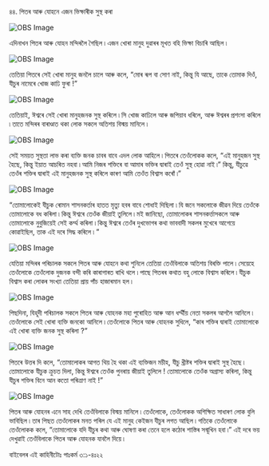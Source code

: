 ৪৪. পিতৰ আৰু যোহনে এজন ভিক্ষাৰীক সুস্থ কৰা 

![OBS Image](https://cdn.door43.org/obs/jpg/360px/obs-en-44-01.jpg)

এদিনাখন পিতৰ আৰু যোহন মন্দিৰলৈ গৈছিল ৷ এজন খোৰা মানুহ দুৱাৰৰ মূখত বহি ভিক্ষা বিচাৰি আছিল ৷

![OBS Image](https://cdn.door43.org/obs/jpg/360px/obs-en-44-02.jpg)

তেতিয়া পিতৰে সেই খোৰা মানুহ জনলৈ চালে আৰু কলে, “মোৰ ৰূপ বা সোণ নাই, কিন্তু যি আছে, তাকে তোমাক দিওঁ, যীচুৰ নামেৰে খোজ কাঢি ফুৰা !”

![OBS Image](https://cdn.door43.org/obs/jpg/360px/obs-en-44-03.jpg)

তেতিয়াই, ঈশ্বৰে সেই খোৰা মানুহজনক সুস্থ কৰিলে ৷ সি খোজ কাঢিলে আৰু জপিয়াব ধৰিলে, আৰু ঈশ্বৰৰ প্ৰশংসা কৰিলে ৷ তাতে মন্দিৰৰ বাৰাণ্ডাত থকা লোক সকলে অতিশয় বিস্ময় মানিলে ৷

![OBS Image](https://cdn.door43.org/obs/jpg/360px/obs-en-44-04.jpg)

সেই সময়ত সুস্থতা লাভ কৰা ব্যক্তি জনক চাবৰ বাবে এদল লোক আহিলে ৷ পিতৰে তেওঁলোকক কলে, “এই মানুহজন সুস্থ হৈছে, কিন্তু ইয়াত আচৰিত নহবা ৷ আমি নিজৰ শক্তিৰে বা আমাৰ ভক্তিৰ দ্বাৰাই তেওঁ সুস্থ হোৱা নাই ৷”  কিন্তু, যীচুৱে তেওঁৰ শক্তিৰ দ্বাৰাই এই মানুহজনক সুস্থ কৰিলে কাৰণ আমি তেওঁত বিশ্বাস কৰোঁ ৷” 

![OBS Image](https://cdn.door43.org/obs/jpg/360px/obs-en-44-05.jpg)

“তোমালোকেই যীচুক ৰোমান শাসনকৰ্তাৰ হাতত মৃত্যু হবৰ বাবে শোধাই দিছিলা ৷ যি জনে সকলোকে জীৱন দিয়ে তেওঁকে তোমালোকে বধ কৰিলা ৷ কিন্তু ঈশ্বৰে তেওঁক জীয়াই তুলিলে ৷ মই জানিছো, তোমালোকৰ শাসনকৰ্ত্তাসকলে আৰু তোমালোকে নুবুজিয়েই সেই কৰ্ম্ম কৰিলা ৷ কিন্তু ঈশ্বৰে তেওঁৰ দুখভোগৰ কথা ভাববাদী সকলৰ মুখেৰে আগেয়ে কোৱাইছিল, তাক এই দৰে সিদ্ধ কৰিলে ৷ ”

![OBS Image](https://cdn.door43.org/obs/jpg/360px/obs-en-44-06.jpg)

যেতিয়া মন্দিৰৰ পৰিচালক সকলে পিতৰ আৰু যোহনে কথা শুনিলে তেতিয়া তেওঁবিলাকে অতিশয় বিৰক্তি পালে ৷ সেয়েহে তেওঁলোকে তেওঁলোক দুজনক বন্দী কৰি কাৰাগাৰত ৰাখি থলে ৷ পাছে পিতৰৰ কথাত বহু লোকে বিশ্বাস কৰিলে ৷ যীচুক বিশ্বাস কৰা লোকৰ সংখ্যা তেতিয়া প্ৰায় পাঁচ হাজাৰমান হল ৷

![OBS Image](https://cdn.door43.org/obs/jpg/360px/obs-en-44-07.jpg)

পিছদিনা, যিহূদী পৰিচালক সকলে পিতৰ আৰু যোহনক মহা পুৰোহিত আৰু আন ধৰ্ম্মীয় নেতা সকলৰ আগলৈ আনিলে ৷ তেওঁলোকে সেই খোৰা ব্যক্তি জনকো আনিলে ৷ তেওঁলোকে পিতৰ আৰু যোহনক সুধিলে, “কাৰ শক্তিৰ দ্বাৰাই তোমালোকে এই খোৰা ব্যক্তি জনক সুস্থ কৰিলা ?”

![OBS Image](https://cdn.door43.org/obs/jpg/360px/obs-en-44-08.jpg)

পিতৰে উত্তৰ দি কলে, “তোমালোকৰ আগত থিয় হৈ থকা এই ব্যক্তিজন মচীহ, যীচু খ্ৰীষ্টৰ  শক্তিৰ দ্বাৰাই সুস্থ হৈছে ৷ তোমালোকে যীচুক ক্ৰুচত দিলা, কিন্তু ঈশ্বৰে তেওঁক পুনৰায় জীয়াই তুলিলে ! তোমালোকে তেওঁক অগ্ৰাস্য কৰিলা, কিন্তু যীচুৰ শক্তিৰ বিনে আন কতো পৰিত্ৰাণ নাই !”

![OBS Image](https://cdn.door43.org/obs/jpg/360px/obs-en-44-09.jpg)

পিতৰ আৰু যোহনৰ এনে সাহ দেখি তেওঁবিলাকে বিস্ময় মানিলে ৷ তেওঁলোকে, তেওঁলোকক অশিক্ষিত সাধাৰণ লোক বুলি ভাবিছিল ৷ তাৰ পিছত তেওঁলোকৰ মনত পৰিল যে এই মানুহ কেইজন যীচুৰ লগত আছিল ৷ গতিকে তেওঁলোকে তেওঁলোকক কলে, “তোমালোকে যদি যীচুৰ কথা আৰু ঘোষণা কৰা তেনে হলে কঠোৰ শাস্তিৰ সন্মূখিন হবা ৷” এই দৰে ভয় দেখুৱাই তেওঁবিলাকে পিতৰ আৰু যোহনক যাবলৈ দিয়ে ৷

বাইবেলৰ এই কাহিনীটোঃ পাঃকৰ্ম ৩:১-৪ঃ২২

